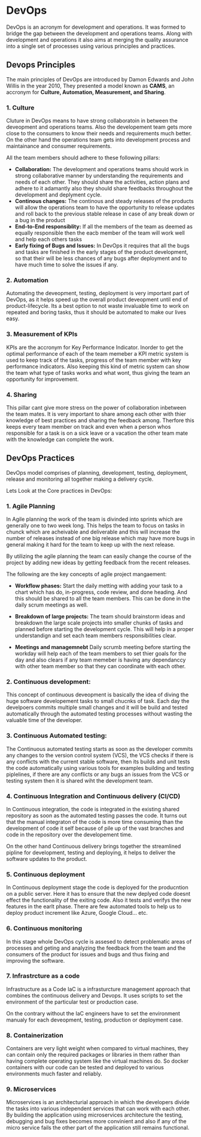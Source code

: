 # DevOps

DevOps is an acronym for development and operations. It was formed to bridge the gap between the development and operations teams. Along with development and operations it also aims at merging the quality assurance into a single set of processes using various principles and practices.

## Devops Principles

The main principles of DevOps are introduced by Damon Edwards and John Willis in the year 2010, They presented a model known as **CAMS**, an accronym for **Culture, Automation, Measurement, and Sharing**.

### 1. Culture
Cluture in DevOps means to have strong collaboratoin in between the deveopment and operations teams. Also the developement team gets more close to the consumers to know their needs and requirements much better. 
On the other hand the operations team gets into development process and maintainance and consumer requirements.

All the team members should adhere to these following pillars:
- **Collaboration:**
The development and operations teams should work in strong collaborative manner by understanding the requirements and needs of each other. They should share the activities, action plans and adhere to it adamantly also they should share feedbacks throughout the development and deplyment cycle.
- **Continous changes:**
The continous and steady releases of the products will allow the operations team to have the opportunity to release updates and roll back to the previous stable release in case of any break down or a bug in the product
- **End-to-End responsiblity:**
If all the members of the team as deemed as equally responsible then the eacb member of the team will work well and help each others tasks
- **Early fixing of Bugs and Issues:**
In DevOps it requires that all the bugs and tasks are finished in the early stages of the product development, so that their will be less chances of any bugs after deployment and to have much time to solve the issues if any.

### 2. Automation
Automating the deveopment, testing, deployment is very important part of DevOps, as it helps speed up the overall product deveopment until end of product-lifecycle.
Its a best option to not waste invaluable time to work on repeated and boring tasks, thus it should be automated to make our lives easy.

### 3. Measurement of KPIs
KPIs are the accronym for Key Performance Indicator. Inorder to get the optimal performance of each of the team memeber a KPI metric system is used to keep track of the tasks, progress of the team member with key performance indicators. Also keeping this kind of metric system can show the team what type of tasks works and what wont, thus giving the team an opportunity for improvement.

### 4. Sharing
This pillar cant give more stress on the power of collaboration inbetween the team mates. It is very important to share among each other with thier knowledge of best practices and sharing the feedback among. Therfore this keeps every team member on track and even when a person whos responsible for a task is on a sick leave or a vacation the other team mate with the knowledge can complete the work.


## DevOps Practices
DevOps model comprises of planning, development, testing, deployment, release and monitoring all together making a delivery cycle.

Lets Look at the Core practices in DevOps:

### 1. Agile Planning
In Agile planning the work of the team is divinded into sprints which are generally one to two week long. This helps the team to focus on tasks in chunck which are acheivable and deliverable and this will increase the number of releases instead of one big release which may have more bugs in general making it hard for the team to keep up with the next release. 

By utilizing the agile planning the team can easily change the course of the project by adding new ideas by getting feedback from the recent releases.

The following are the key concepts of agile project mangaement:

- **Workflow phases:**
Start the daily metting with adding your task to a chart which has do, in-progress, code review, and done heading. And this should be shared to all the team members.
This can be done in the daily scrum meetings as well.

- **Breakdown of large projects:**
The team should brainstorm ideas and breakdown the large scale projects into smaller chunks of tasks and planned before starting the development cycle. This will help in a proper understandign and set each team members responsibilities clear.

- **Meetings and managemnebt**
Daily scrumb meeting before starting the workday will help each of the team members to set thier goals for the day and also clears if any team memeber is having any dependanccy with other team member so that they can coordinate with each other.


### 2. Continuous development:
This concept of continuous deveopment is basically the idea of diving the huge software developement tasks to small chucnks of task. Each day the develpoers commits multiple small changes and it will be build and tested automatically through the automated testing processes without wasting the valuable time of the developer.

### 3. Continuous Automated testing:
The Continuous automated testing starts as soon as the developer commits any changes to the version control system (VCS), the VCS checks if there is any conflicts with the current stable software, then its builds and unit tests the code automatically using various tools for examples building and testing piplelines, if there are any conflicts or any bugs an issues from the VCS or testing system then it is shared wiht the development team.

### 4. Continuous Integration and Continuous delivery (CI/CD)
In Continuous integration, the code is integrated in the existing shared repository as soon as the automated testing passes the code. It turns out that the manual integraton of the code is more time consuming than the development of code it self because of pile up of the vast branches and code in the repository over the developement time.

On the other hand Continuous delivery brings together the streamlined pipline for development, testing and deploying, it helps to deliver the software updates to the product.

### 5. Continuous deployment
In Continuous deployment stage the code is deployed for the producntion on a public server. Here it has to ensure that the new deplyed code doesnt effect the functionality of the exiting code. Also it tests and verifys the new features in the earlt phase. There are few automated tools to help us to deploy product increment like Azure, Google Cloud... etc.

### 6. Continuous monitoring
In this stage whole DevOps cycle is assesed to detect problematic areas of processes and geting and analyzing the feedback from the team and the consumers of the product for issues and bugs and thus fixing and improving the software.

### 7. Infrastrcture as a code
Infrastructure as a Code IaC is a infrasturcture management approach that combines the continuous delivery and Devops. It uses scripts to set the environment of the particular test or production case.

On the contrary without the IaC engineers have to set the environment manualy for each deveopment, testing, production or deployment case.

### 8. Containerization
Containers are very light weight when compared to virtual machines, they can contain only the required packages or libraries in them rather than having complete operating system like the virtual machines do. So docker containers with our code can be tested and deployed to various environments much faster and reliably.

### 9. Microservices
Microservices is an architecturial approach in which the developers divide the tasks into various independent services that can work with each other. By building the application using microservices architecture the testing, debugging and bug fixes becomes more convinient and also if any of the micro service fails the other part of the application still remains functional.